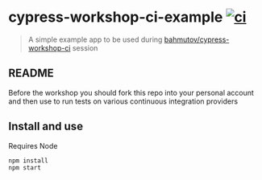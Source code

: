 # cypress-workshop-ci-example [![ci](https://github.com/lagiewnik/cy-ci-example/actions/workflows/ci.yml/badge.svg?event=push)](https://github.com/lagiewnik/cy-ci-example/actions/workflows/ci.yml)

> A simple example app to be used during [bahmutov/cypress-workshop-ci](https://github.com/bahmutov/cypress-workshop-ci) session

## README

Before the workshop you should fork this repo into your personal account and then use to run tests on various continuous integration providers

## Install and use

Requires Node

```
npm install
npm start
```
